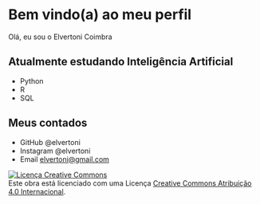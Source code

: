 # Bem vindo(a) ao meu perfil

Olá, eu sou o Elvertoni Coimbra

## Atualmente estudando Inteligência Artificial
- Python
- R
- SQL

## Meus contados
- GitHub @elvertoni
- Instagram @elvertoni
- Email elvertoni@gmail.com

<a rel="license" href="http://creativecommons.org/licenses/by/4.0/"><img alt="Licença Creative Commons" style="border-width:0" src="https://i.creativecommons.org/l/by/4.0/80x15.png" /></a><br />Este obra está licenciado com uma Licença <a rel="license" href="http://creativecommons.org/licenses/by/4.0/">Creative Commons Atribuição 4.0 Internacional</a>.
